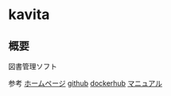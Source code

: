 # kavita

## 概要
図書管理ソフト


参考
[ホームページ](https://www.kavitareader.com/)
[github](https://github.com/Kareadita/Kavita)
[dockerhub](https://hub.docker.com/r/kizaing/kavita)
[マニュアル](https://wiki.kavitareader.com/en)